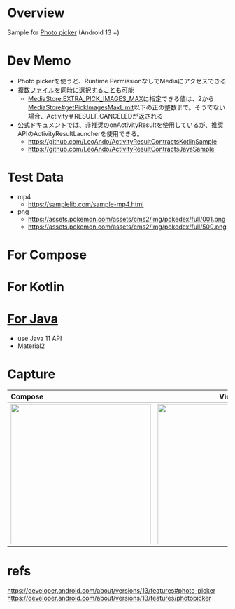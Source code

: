 # Overview

Sample for [Photo picker](https://developer.android.com/about/versions/13/features#photo-picker) (Android 13 +)<br>

# Dev Memo
- Photo pickerを使うと、Runtime PermissionなしでMediaにアクセスできる
- [複数ファイルを同時に選択することも可能](https://developer.android.com/about/versions/13/features/photopicker#define_sharing_limitations)
  - [MediaStore.EXTRA_PICK_IMAGES_MAX](https://developer.android.com/reference/android/provider/MediaStore#EXTRA_PICK_IMAGES_MAX)に指定できる値は、2から[MediaStore#getPickImagesMaxLimit](https://developer.android.com/reference/android/provider/MediaStore#getPickImagesMaxLimit())以下の正の整数まで。そうでない場合、Activity＃RESULT_CANCELEDが返される
- 公式ドキュメントでは、非推奨のonActivityResultを使用しているが、推奨APIのActivityResultLauncherを使用できる。
  - https://github.com/LeoAndo/ActivityResultContractsKotlinSample
  - https://github.com/LeoAndo/ActivityResultContractsJavaSample 

# Test Data
- mp4
  - https://samplelib.com/sample-mp4.html
- png
  - https://assets.pokemon.com/assets/cms2/img/pokedex/full/001.png
  - https://assets.pokemon.com/assets/cms2/img/pokedex/full/500.png 

# For Compose


# For Kotlin

# [For Java](https://github.com/LeoAndo/android-photo-picker-samples/tree/main/PhotoPickerJavaSample)
- use Java 11 API
- Material2

# Capture

| Compose | View |
|:---|:---:|
|<img src="" width=320 /> |<img src="https://github.com/LeoAndo/android-photo-picker-samples/blob/main/PhotoPickerJavaSample/capture.gif" width=320 /> |

# refs
https://developer.android.com/about/versions/13/features#photo-picker<br>
https://developer.android.com/about/versions/13/features/photopicker<br>
